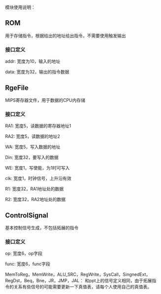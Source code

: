 模块使用说明：

## ROM

用于存储指令，根据给出的地址给出指令，不需要使用触发输出

### 接口定义

addr: 宽度为10，输入的地址

data: 宽度为32，输出的指令数据

## RgeFile

MIPS寄存器文件，用于数据的CPU内存储

### 接口定义

RA1: 宽度5，读数据的寄存器地址1

RA2: 宽度5，读数据的地址2

WA: 宽度5，写入数据的地址

Din: 宽度32，要写入的数据

WE: 宽度1，写使能，为1时可写入

clk: 宽度1，时钟信号，上升沿有效

R1: 宽度32，RA1地址处的数据

R2: 宽度32，RA2地址处的数据

## ControlSignal

基本控制信号生成，不包括拓展的指令

### 接口定义

op: 宽度6，op字段

func: 宽度6，func字段

MemToReg，MemWrite，ALU_SRC，RegWrite，SysCall，SingnedExt，RegDst，Beq，Bne，JR，JMP，JAL：
和ppt上的信号定义相同，由于拓展指令的关系有些信号的可能需要更新一下真值表，请每个人使用自己的真值表。
